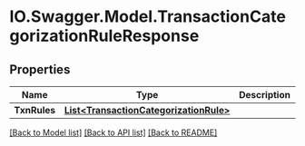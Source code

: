 # IO.Swagger.Model.TransactionCategorizationRuleResponse
## Properties

Name | Type | Description | Notes
------------ | ------------- | ------------- | -------------
**TxnRules** | [**List&lt;TransactionCategorizationRule&gt;**](TransactionCategorizationRule.md) |  | [optional] 

[[Back to Model list]](../README.md#documentation-for-models) [[Back to API list]](../README.md#documentation-for-api-endpoints) [[Back to README]](../README.md)

